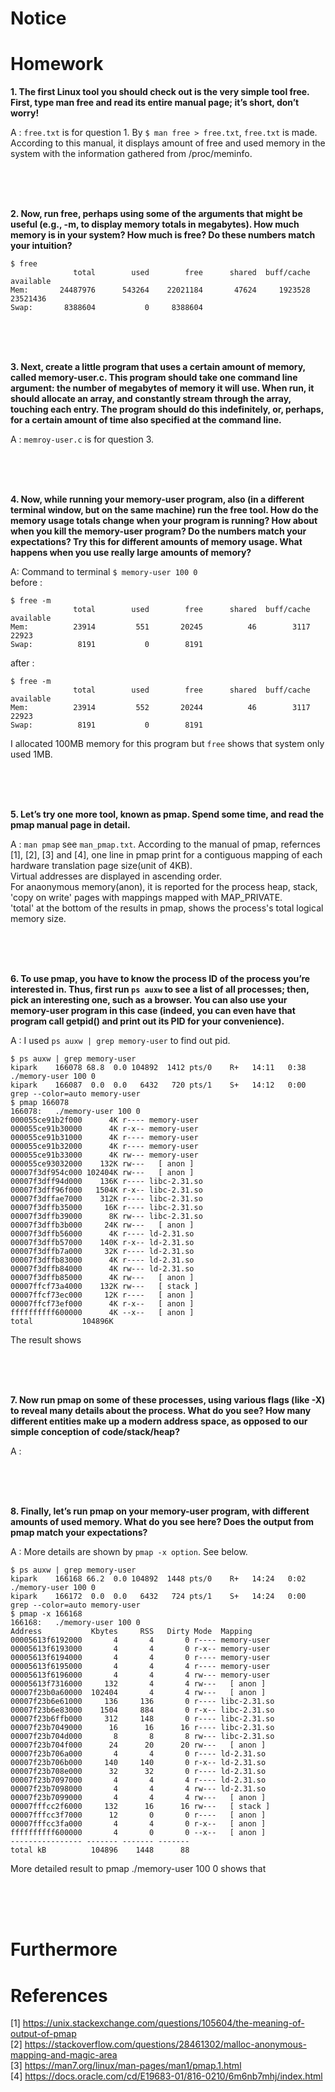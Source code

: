 
# Notice

# Homework

**1. The first Linux tool you should check out is the very simple tool free. First, type man free and read its entire manual page; it’s short, don’t worry!**

A : `free.txt` is for question 1. By `$ man free > free.txt`, `free.txt` is made. According to this manual, it displays amount of free and used memory in the system with the information gathered from /proc/meminfo.

<br><br><br>

**2. Now, run free, perhaps using some of the arguments that might be useful (e.g., -m, to display memory totals in megabytes). How much memory is in your system? How much is free? Do these numbers match your intuition?**

  ```
  $ free
                total        used        free      shared  buff/cache   available
  Mem:       24487976      543264    22021184       47624     1923528    23521436
  Swap:       8388604           0     8388604

  ```

<br><br><br>

**3. Next, create a little program that uses a certain amount of memory, called memory-user.c. This program should take one command line argument: the number of megabytes of memory it will use. When run, it should allocate an array, and constantly stream through the array, touching each entry. The program should do this indefinitely, or, perhaps, for a certain amount of time also specified at the command line.**

A : `memroy-user.c` is for question 3. 

<br><br><br>

**4. Now, while running your memory-user program, also (in a different terminal window, but on the same machine) run the free tool. How do the memory usage totals change when your program is running? How about when you kill the memory-user program? Do the numbers match your expectations? Try this for different amounts of memory usage. What happens when you use really large amounts of memory?**

A: Command to terminal `$ memory-user 100 0`  
before : 
  ```
  $ free -m
                total        used        free      shared  buff/cache   available
  Mem:          23914         551       20245          46        3117       22923
  Swap:          8191           0        8191
  ```
after : 
  ```
  $ free -m
                total        used        free      shared  buff/cache   available
  Mem:          23914         552       20244          46        3117       22923
  Swap:          8191           0        8191
  ```
  I allocated 100MB memory for this program but `free` shows that system only used 1MB. 
  
<br><br><br>

**5. Let’s try one more tool, known as pmap. Spend some time, and read the pmap manual page in detail.**

A : `man pmap` see `man_pmap.txt`. According to the manual of pmap, refernces [1], [2], [3] and [4], one line in pmap print for a contiguous mapping of each hardware translation page size(unit of 4KB).  
Virtual addresses are displayed in ascending order.  
For anaonymous memory(anon), it is reported for the process heap, stack, 'copy on write' pages with mappings mapped with MAP_PRIVATE.  
'total' at the bottom of the results in pmap, shows the process's total logical memory size.  

<br><br><br>

**6. To use pmap, you have to know the process ID of the process you’re interested in. Thus, first run `ps auxw` to see a list of all processes; then, pick an interesting one, such as a browser. You can also use your memory-user program in this case (indeed, you can even have that program call getpid() and print out its PID for your convenience).**

A : I used `ps auxw | grep memory-user` to find out pid.

  ```
  $ ps auxw | grep memory-user
  kipark    166078 68.8  0.0 104892  1412 pts/0    R+   14:11   0:38 ./memory-user 100 0
  kipark    166087  0.0  0.0   6432   720 pts/1    S+   14:12   0:00 grep --color=auto memory-user
  $ pmap 166078
  166078:   ./memory-user 100 0
  000055ce91b2f000      4K r---- memory-user
  000055ce91b30000      4K r-x-- memory-user
  000055ce91b31000      4K r---- memory-user
  000055ce91b32000      4K r---- memory-user
  000055ce91b33000      4K rw--- memory-user
  000055ce93032000    132K rw---   [ anon ]
  00007f3df954c000 102404K rw---   [ anon ]
  00007f3dff94d000    136K r---- libc-2.31.so
  00007f3dff96f000   1504K r-x-- libc-2.31.so
  00007f3dffae7000    312K r---- libc-2.31.so
  00007f3dffb35000     16K r---- libc-2.31.so
  00007f3dffb39000      8K rw--- libc-2.31.so
  00007f3dffb3b000     24K rw---   [ anon ]
  00007f3dffb56000      4K r---- ld-2.31.so
  00007f3dffb57000    140K r-x-- ld-2.31.so
  00007f3dffb7a000     32K r---- ld-2.31.so
  00007f3dffb83000      4K r---- ld-2.31.so
  00007f3dffb84000      4K rw--- ld-2.31.so
  00007f3dffb85000      4K rw---   [ anon ]
  00007ffcf73a4000    132K rw---   [ stack ]
  00007ffcf73ec000     12K r----   [ anon ]
  00007ffcf73ef000      4K r-x--   [ anon ]
  ffffffffff600000      4K --x--   [ anon ]
  total           104896K
  ```
The result shows  

<br><br><br>

**7. Now run pmap on some of these processes, using various flags (like -X) to reveal many details about the process. What do you see? How many different entities make up a modern address space, as opposed to our simple conception of code/stack/heap?**

A : 
  
<br><br><br>

**8. Finally, let’s run pmap on your memory-user program, with different amounts of used memory. What do you see here? Does the output from pmap match your expectations?**

A : More details are shown by `pmap -x option`. See below.
  ```
  $ ps auxw | grep memory-user
  kipark    166168 66.2  0.0 104892  1448 pts/0    R+   14:24   0:02 ./memory-user 100 0
  kipark    166172  0.0  0.0   6432   724 pts/1    S+   14:24   0:00 grep --color=auto memory-user
  $ pmap -x 166168
  166168:   ./memory-user 100 0
  Address           Kbytes     RSS   Dirty Mode  Mapping
  00005613f6192000       4       4       0 r---- memory-user
  00005613f6193000       4       4       0 r-x-- memory-user
  00005613f6194000       4       4       0 r---- memory-user
  00005613f6195000       4       4       4 r---- memory-user
  00005613f6196000       4       4       4 rw--- memory-user
  00005613f7316000     132       4       4 rw---   [ anon ]
  00007f23b0a60000  102404       4       4 rw---   [ anon ]
  00007f23b6e61000     136     136       0 r---- libc-2.31.so
  00007f23b6e83000    1504     884       0 r-x-- libc-2.31.so
  00007f23b6ffb000     312     148       0 r---- libc-2.31.so
  00007f23b7049000      16      16      16 r---- libc-2.31.so
  00007f23b704d000       8       8       8 rw--- libc-2.31.so
  00007f23b704f000      24      20      20 rw---   [ anon ]
  00007f23b706a000       4       4       0 r---- ld-2.31.so
  00007f23b706b000     140     140       0 r-x-- ld-2.31.so
  00007f23b708e000      32      32       0 r---- ld-2.31.so
  00007f23b7097000       4       4       4 r---- ld-2.31.so
  00007f23b7098000       4       4       4 rw--- ld-2.31.so
  00007f23b7099000       4       4       4 rw---   [ anon ]
  00007fffcc2f6000     132      16      16 rw---   [ stack ]
  00007fffcc3f7000      12       0       0 r----   [ anon ]
  00007fffcc3fa000       4       4       0 r-x--   [ anon ]
  ffffffffff600000       4       0       0 --x--   [ anon ]
  ---------------- ------- ------- -------
  total kB          104896    1448      88
  ```
  More detailed result to pmap ./memory-user 100 0 shows that 
  
<br><br><br>

# Furthermore

# References
[1] https://unix.stackexchange.com/questions/105604/the-meaning-of-output-of-pmap  
[2] https://stackoverflow.com/questions/28461302/malloc-anonymous-mapping-and-magic-area  
[3] https://man7.org/linux/man-pages/man1/pmap.1.html  
[4] https://docs.oracle.com/cd/E19683-01/816-0210/6m6nb7mhj/index.html  
